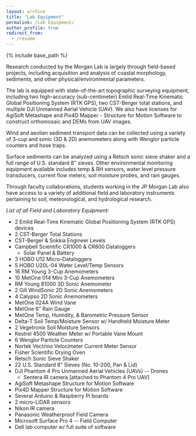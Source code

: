```yaml
---
layout: archive
title: "Lab Equipment"
permalink: /Lab Equipment/
author_profile: true
redirect_from:
  - /resume
---
```


{% include base_path %}

Research conducted by the Morgan Lab is largely through field-based projects, including acquisition and analysis of coastal morphology, sediments, and other physical/environmental parameters. 

The lab is equipped with state-of-the-art topographic surveying equipment, including two high-accuracy (sub-centimeter) Emlid Real-Time Kinematic Global Positioning System (RTK GPS), two CST-Berger total stations, and multiple DJI Unmanned Aerial Vehicle (UAV). We also have licenses for AgiSoft Metashape and Pix4D Mapper - Structure for Motion Software to construct orthomosaic and DEMs from UAV images.  

Wind and aeolian sediment transport data can be collected using a variety of 3-cup and sonic (3D & 2D) anemometers along with Wenglor particle counters and hose traps. 

Surface sediments can be analyzed using a Retsch sonic sieve shaker and a full range of U.S. standard 8" sieves. Other environmental monitoring equipment available includes temp & RH sensors, water level pressure transducers, current flow meters, soil moisture probes, and rain gauges. 

Through faculty collaborations, students working in the JP Morgan Lab also have access to a variety of additional field and laboratory instruments pertaining to soil, meteorological, and hydrological research.

*List of all Field and Laboratory Equipment:*
  - 2 Emlid Real-Time Kinematic Global Positioning System (RTK GPS) devices
  - 2 CST-Berger Total Stations 
  - CST-Berger & Sokkia Engineer Levels                                 
  - Campbell Scientific CR1000 & CR800 Dataloggers
    - Solar Panel & Battery                        
  - 3 HOBO U12 Micro-Dataloggers
  - 5 HOBO U20L-04 Water Level/Temp Sensors
  - 16 RM Young 3-Cup Anemometers   
  - 10 MetOne 014 Mini 3-Cup Anemometers
  - RM Young 81000 3D Sonic Anemometer
  - 2 Gill WindSonic 2D Sonic Anemometers
  - 4 Calypso 2D Sonic Anemometers
  - MetOne 024A Wind Vane  
  - MetOne 6” Rain Gauge
  - MetOne Temp, Humidity, & Barometric Pressure Sensor         
  - Delta-T Soil Temp/Moisture Sensor w/ Handheld Moisture Meter
  - 2 Vegetronix Soil Moisture Sensors
  - Kestrel 4500 Weather Meter w/ Portable Vane Mount
  - 6 Wenglor Particle Counters
  - Nortek Vectrino Velocimeter Current Meter Sensor
  - Fisher Scientific Drying Oven 
  - Retsch Sonic Sieve Shaker 
  - 22 U.S. Standard 8” Sieves (No. 10-200, Pan & Lid)
  - DJI Phantom 4 Pro Unmanned Aerial Vehicles (UAVs) -- Drones
    - Sentera IR camera [attached to Phantom 4 Pro UAV]
  - AgiSoft Metashape Structure for Motion Software
  - Pix4D Mapper Structure for Motion Software
  - Several Arduino & Raspberry Pi boards
  - 2 micro-LiDAR sensors
  - Nikon IR camera
  - Panasonic Weatherproof Field Camera
  - Microsoft Surface Pro 4 -- Field Computer
  - Dell lab computer w/ full suite of software
